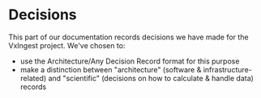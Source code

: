 # Decisions

This part of our documentation records decisions we have made for the VxIngest project. We've chosen to:

* use the Architecture/Any Decision Record format for this purpose
* make a distinction between "architecture" (software & infrastructure-related) and "scientific" (decisions on how to calculate & handle data) records

